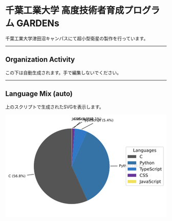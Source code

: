 # 千葉工業大学 高度技術者育成プログラム GARDENs

千葉工業大学津田沼キャンパスにて超小型衛星の製作を行っています。

---

## Organization Activity
<!-- ORG-STATS:START -->
この下は自動生成されます。手で編集しないでください。
<!-- ORG-STATS:END -->

---

## Language Mix (auto)
上のスクリプトで生成されたSVGを表示します。

![Languages](../assets/langs.svg)


